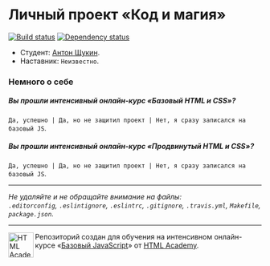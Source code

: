# Личный проект «Код и магия»

[![Build status][travis-image]][travis-url]
[![Dependency status][dependency-image]][dependency-url]

* Студент: [Антон Щукин](https://htmlacademy.ru/profile/id170520).
* Наставник: `Неизвестно`.

### Немного о себе

##### Вы прошли интенсивный онлайн-курс «Базовый HTML и CSS»?
`Да, успешно | Да, но не защитил проект | Нет, я сразу записался на базовый JS`.

##### Вы прошли интенсивный онлайн-курс «Продвинутый HTML и CSS»?
`Да, успешно | Да, но не защитил проект | Нет, я сразу записался на базовый JS`.

---

_Не удаляйте и не обращайте внимание на файлы:_<br>
_`.editorconfig`, `.eslintignore`, `.eslintrc`, `.gitignore`, `.travis.yml`, `Makefile`, `package.json`._

---

<a href="https://htmlacademy.ru/js_intensive"><img align="left" width="50" height="50" title="HTML Academy" src="https://up.htmlacademy.ru/static/img/intensive/javascript/logo-for-github.svg"></a>

Репозиторий создан для обучения на интенсивном онлайн-курсе «[Базовый JavaScript](https://htmlacademy.ru/js_intensive)» от [HTML Academy](https://htmlacademy.ru).

[travis-image]: https://travis-ci.org/htmlacademy-javascript/170520-code-and-magick.svg?branch=master
[travis-url]: https://travis-ci.org/htmlacademy-javascript/170520-code-and-magick
[dependency-image]: https://david-dm.org/htmlacademy-javascript/170520-code-and-magick.svg?style=flat-square
[dependency-url]: https://david-dm.org/htmlacademy-javascript/170520-code-and-magick
